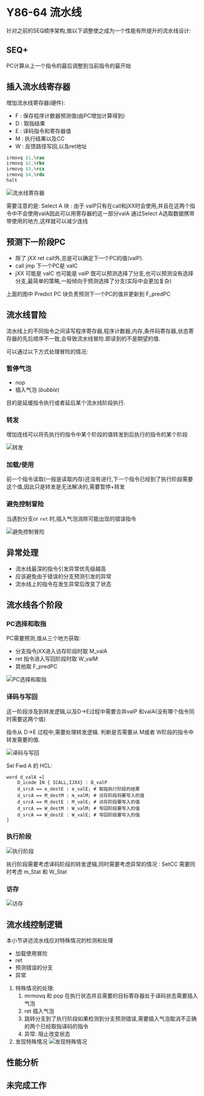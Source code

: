 # Y86-64 流水线

针对之前的SEQ顺序架构,做以下调整使之成为一个性能有所提升的流水线设计:

## SEQ+

PC计算从上一个指令的最后调整到当前指令的最开始

## 插入流水线寄存器

增加流水线寄存器(硬件):

* F : 保存程序计数器预测值(由PC增加计算得到)
* D : 取指结果
* E : 译码指令和寄存器值
* M : 执行结果以及CC
* W : 反馈路径写回,以及ret地址

```s
irmovq $1,%rax
irmovq $2,%rbx
irmovq $3,%rcx
irmovq $4,%rdx
halt
```

![流水线寄存器](./img/4.5.01.png)

需要注意的是: Select A 块 : 由于 valP只有在call和jXX时会使用,并且在这两个指令中不会使用valA因此可以用寄存器的这一部分valA 通过Select A选取数据携带带使用的地方,这样就可以减少连线

## 预测下一阶段PC

* 除了 jXX ret call外,总是可以确定下一个PC的值(valP).
* call jmp 下一个PC是 valC
* jXX 可能是 valC 也可能是 valP 既可以预测选择了分支,也可以预测没有选择分支,最简单的策略,一般倾向于预测选择了分支(实际中会更加复杂)

上面的图中 Predict PC 块负责预测下一个PC的值并更新到 F_predPC

## 流水线冒险

流水线上的不同指令之间读写程序寄存器,程序计数器,内存,条件码寄存器,状态寄存器的先后顺序不一致,会导致流水线冒险.即读到的不是期望的值.

可以通过以下方式处理冒险的情况:

### 暂停气泡

* nop
* 插入气泡 (*bubble*)

目的是延缓指令执行或者延后某个流水线阶段执行.

### 转发

增加连线可以将先执行的指令中某个阶段的值转发到后执行的指令的某个阶段

![转发](./img/4.5.03.png)

### 加载/使用

前一个指令读取(一般是读取内存)还没有进行,下一个指令已经到了执行阶段需要这个值,因此只是转发是无法解决的,需要暂停+转发

### 避免控制冒险

当遇到分支or `ret` 时,插入气泡消除可能出现的错误指令

![避免控制冒险](./img/4.5.04.png)

## 异常处理

* 流水线最深的指令引发异常优先级越高
* 应该避免由于错误的分支预测引发的异常
* 流水线上的指令在发生异常后改变了状态

## 流水线各个阶段

### PC选择和取指

PC需要预测,值从三个地方获取:

* 分支指令jXX进入访存阶段时取 M_valA
* ret 指令进入写回阶段时取 W_valM
* 其他取 F_predPC

![PC选择和取指](./img/4.5.05.png)

### 译码与写回

这一阶段涉及到转发逻辑,以及D->E过程中需要合并valP 和valA(没有哪个指令同时需要这两个值)

指令从 D->E 过程中,需要处理转发逻辑. 判断是否需要从 M或者 W阶段的指令中转发需要的值.

![译码与写回](./img/4.5.06.png)

Sel Fwd A 的 HCL:

```shell
word d_valA =[
    D_icode IN { ICALL,IJXX} : D_valP
    d_srcA == e_destE : e_valE; # 取指执行阶段的结果
    d_srcA == M_destM : m_valM; # 访存阶段将要写入的值
    d_srcA == M_destE : M_valE; # 访存阶段要写入的值
    d_srcA == W_destM : W_valM; # 写回阶段要写入的值
    d_srcA == W_destE : W_valE; # 写回阶段要写入的值
]
```

### 执行阶段

![执行阶段](./img/4.5.07.png)

执行阶段需要考虑译码阶段的转发逻辑,同时需要考虑异常的情况 : SetCC 需要同时考虑 m_Stat 和 W_Stat

### 访存

![访存](./img/4.5.08.png)

## 流水线控制逻辑

本小节讲述流水线应对特殊情况的检测和处理

* 加载使用冒险
* ret
* 预测错误的分支
* 异常

1. 特殊情况的处理:
    1. mrmovq 和 pop 在执行状态并且需要的目标寄存器处于译码状态需要插入气泡
    2. ret 插入气泡
    3. 跳转分支到了执行阶段如果检测到分支预测错误,需要插入气泡取消不正确的两个已经取指译码的指令
    4. 异常: 阻止改变状态
2. 发现特殊情况
   ![发现特殊情况](./img/4.5.09.png)

## 性能分析

## 未完成工作